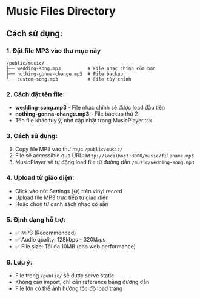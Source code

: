 # Music Files Directory

## Cách sử dụng:

### 1. Đặt file MP3 vào thư mục này
```
/public/music/
├── wedding-song.mp3          # File nhạc chính của bạn
├── nothing-gonna-change.mp3  # File backup
└── custom-song.mp3           # File tùy chỉnh
```

### 2. Cách đặt tên file:
- **wedding-song.mp3** - File nhạc chính sẽ được load đầu tiên
- **nothing-gonna-change.mp3** - File backup thứ 2
- Tên file khác tùy ý, nhớ cập nhật trong MusicPlayer.tsx

### 3. Cách sử dụng:
1. Copy file MP3 vào thư mục `/public/music/`
2. File sẽ accessible qua URL: `http://localhost:3000/music/filename.mp3`
3. MusicPlayer sẽ tự động load file từ đường dẫn `/music/wedding-song.mp3`

### 4. Upload từ giao diện:
- Click vào nút Settings (⚙️) trên vinyl record
- Upload file MP3 trực tiếp từ giao diện
- Hoặc chọn từ danh sách nhạc có sẵn

### 5. Định dạng hỗ trợ:
- ✅ MP3 (Recommended)
- ✅ Audio quality: 128kbps - 320kbps
- ✅ File size: Tối đa 10MB (cho web performance)

### 6. Lưu ý:
- File trong `/public/` sẽ được serve static
- Không cần import, chỉ cần reference bằng đường dẫn
- File lớn có thể ảnh hưởng tốc độ load trang